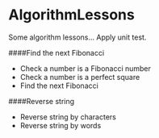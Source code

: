 # AlgorithmLessons
Some algorithm lessons... Apply unit test. 

####Find the next Fibonacci
- Check a number is a Fibonacci number 
- Check a number is a perfect square 
- Find the next Fibonacci
 
####Reverse string
- Reverse string by characters
- Reverse string by words
